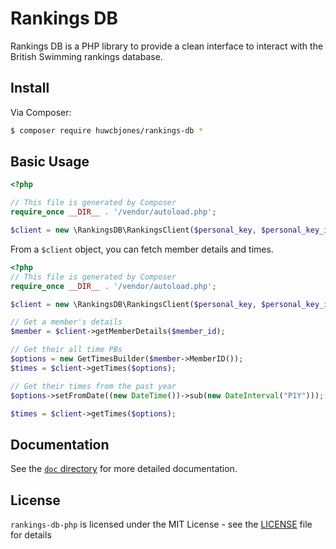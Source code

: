# Rankings DB

Rankings DB is a PHP library to provide a clean interface to interact with the British Swimming rankings database.


## Install
Via Composer:

```bash
$ composer require huwcbjones/rankings-db *
```

## Basic Usage
```php
<?php

// This file is generated by Composer
require_once __DIR__ . '/vendor/autoload.php';

$client = new \RankingsDB\RankingsClient($personal_key, $personal_key_id_number);
```

From a `$client` object, you can fetch member details and times.

```php
<?php
// This file is generated by Composer
require_once __DIR__ . '/vendor/autoload.php';

$client = new \RankingsDB\RankingsClient($personal_key, $personal_key_id_number);

// Get a member's details
$member = $client->getMemberDetails($member_id);

// Get their all time PBs
$options = new GetTimesBuilder($member->MemberID());
$times = $client->getTimes($options);

// Get their times from the past year
$options->setFromDate((new DateTime())->sub(new DateInterval("P1Y")));

$times = $client->getTimes($options);
```

## Documentation
See the [`doc` directory](doc/) for more detailed documentation.


## License

`rankings-db-php` is licensed under the MIT License - see the [LICENSE](LICENSE) file for details